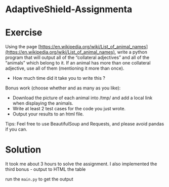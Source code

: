 # AdaptiveShield-Assignmenta

# Exercise
Using the page [https://en.wikipedia.org/wiki/List_of_animal_names](https://en.wikipedia.org/wiki/List_of_animal_names), write a python program that will output all of the “collateral adjectives” and all of the “animals” which belong to it. If an animal has more than one collateral adjective, use all of them (mentioning it more than once).  
- How much time did it take you to write this ?  
  
Bonus work (choose whether and as many as you like):  
- Download the picture of each animal into /tmp/ and add a local link when displaying the animals.  
- Write at least 2 test cases for the code you just wrote.  
- Output your results to an html file.  
  
Tips: Feel free to use BeautifulSoup and Requests, and please avoid pandas if you can.

# Solution
It took me about 3 hours to solve the assignment.
I also implemented the third bonus - output to HTML the table

run the `main.py` to get the output
